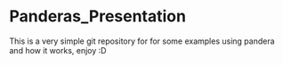 # Panderas_Presentation
This is a very simple git repository for for some examples using pandera and how it works, enjoy :D
